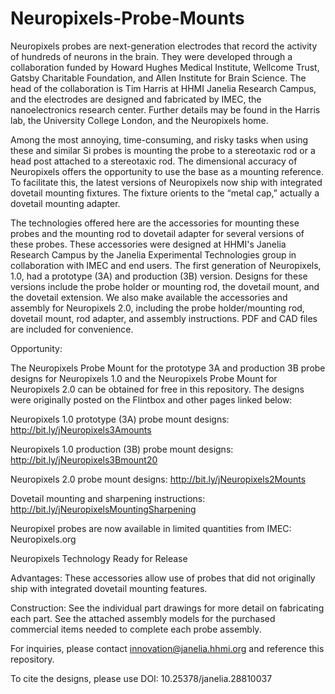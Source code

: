 # Neuropixels-Probe-Mounts

Neuropixels probes are next-generation electrodes that record the activity of hundreds of neurons in the brain. They were developed through a collaboration funded by Howard Hughes Medical Institute, Wellcome Trust, Gatsby Charitable Foundation, and Allen Institute for Brain Science. The head of the collaboration is Tim Harris at HHMI Janelia Research Campus, and the electrodes are designed and fabricated by IMEC, the nanoelectronics research center. Further details may be found in the Harris lab, the University College London, and the Neuropixels home. 

Among the most annoying, time-consuming, and risky tasks when using these and similar Si probes is mounting the probe to a stereotaxic rod or a head post attached to a stereotaxic rod.  The dimensional accuracy of Neuropixels offers the opportunity to use the base as a mounting reference. To facilitate this, the latest versions of Neuropixels now ship with integrated dovetail mounting fixtures.  The fixture orients to the “metal cap,” actually a dovetail mounting adapter.

The technologies offered here are the accessories for mounting these probes and the mounting rod to dovetail adapter for several versions of these probes. These accessories were designed at HHMI's Janelia Research Campus by the Janelia Experimental Technologies group in collaboration with IMEC and end users. The first generation of Neuropixels, 1.0, had a prototype (3A) and production (3B) version. Designs for these versions include the probe holder or mounting rod, the dovetail mount, and the dovetail extension.  We also make available the accessories and assembly for Neuropixels 2.0, including the probe holder/mounting rod, dovetail mount, rod adapter, and assembly instructions. PDF and CAD files are included for convenience.

Opportunity:

The Neuropixels Probe Mount for the prototype 3A and production 3B probe designs for Neuropixels 1.0 and the Neuropixels Probe Mount for Neuropixels 2.0 can be obtained for free in this repository. The designs were originally posted on the Flintbox and other pages linked below:

Neuropixels 1.0 prototype (3A) probe mount designs: http://bit.ly/jNeuropixels3Amounts

Neuropixels 1.0 production (3B) probe mount designs: http://bit.ly/jNeuropixels3Bmount20

Neuropixels 2.0 probe mount designs: http://bit.ly/jNeuropixels2Mounts

Dovetail mounting and sharpening instructions: http://bit.ly/jNeuropixelsMountingSharpening

Neuropixel probes are now available in limited quantities from IMEC: Neuropixels.org

Neuropixels Technology Ready for Release


Advantages: These accessories allow use of probes that did not originally ship with integrated dovetail mounting features. 

Construction: See the individual part drawings for more detail on fabricating each part. See the attached assembly models for the purchased commercial items needed to complete each probe assembly.

For inquiries, please contact innovation@janelia.hhmi.org and reference this repository.

To cite the designs, please use DOI: 10.25378/janelia.28810037
